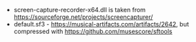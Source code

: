 - screen-capture-recorder-x64.dll is taken from https://sourceforge.net/projects/screencapturer/
- default.sf3 - https://musical-artifacts.com/artifacts/2642, but compressed
with <https://github.com/musescore/sftools>
